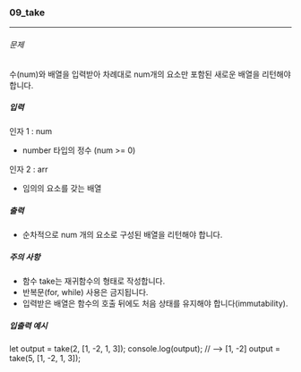 ### 09_take

***

###### 문제 

수(num)와 배열을 입력받아 차례대로 num개의 요소만 포함된 새로운 배열을 리턴해야 합니다.

##### 입력

인자 1 : num
- number 타입의 정수 (num >= 0)

인자 2 : arr
- 임의의 요소를 갖는 배열

##### 출력

- 순차적으로 num 개의 요소로 구성된 배열을 리턴해야 합니다.

##### 주의 사항

- 함수 take는 재귀함수의 형태로 작성합니다.
- 반복문(for, while) 사용은 금지됩니다.
- 입력받은 배열은 함수의 호출 뒤에도 처음 상태를 유지해야 합니다(immutability).

##### 입출력 예시

let output = take(2, [1, -2, 1, 3]);
console.log(output); // --> [1, -2]
output = take(5, [1, -2, 1, 3]);
